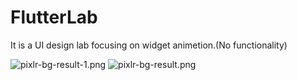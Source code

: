 # FlutterLab
It is a UI design lab focusing on widget animetion.(No functionality)

<img src="https://imgz.io/images/2022/08/17/pixlr-bg-result-1.png" alt="pixlr-bg-result-1.png" border="0" /> 
<img src="https://imgz.io/images/2022/08/17/pixlr-bg-result.png" alt="pixlr-bg-result.png" border="0" />
